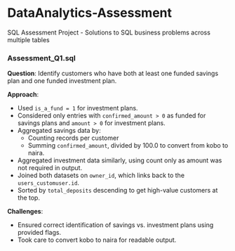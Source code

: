 # DataAnalytics-Assessment
SQL Assessment Project - Solutions to SQL business problems across multiple tables

### Assessment_Q1.sql

**Question**: Identify customers who have both at least one funded savings plan and one funded investment plan.

**Approach**:
- Used `is_a_fund = 1` for investment plans.
- Considered only entries with `confirmed_amount > 0` as funded for savings plans and `amount > 0` for investment plans.
- Aggregated savings data by:
  - Counting records per customer
  - Summing `confirmed_amount`, divided by 100.0 to convert from kobo to naira.
- Aggregated investment data similarly, using count only as amount was not required in output.
- Joined both datasets on `owner_id`, which links back to the `users_customuser.id`.
- Sorted by `total_deposits` descending to get high-value customers at the top.

**Challenges**:
- Ensured correct identification of savings vs. investment plans using provided flags.
- Took care to convert kobo to naira for readable output.
